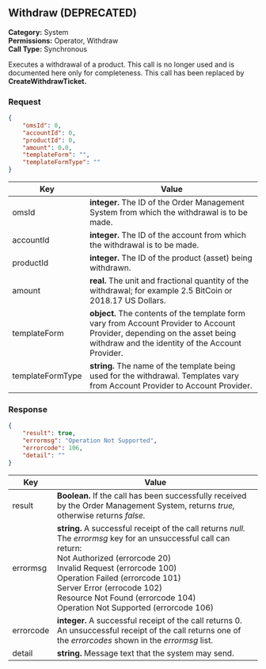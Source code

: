 ## Withdraw (DEPRECATED)

**Category:** System<br />**Permissions:** Operator, Withdraw<br />**Call Type:** Synchronous

Executes a withdrawal of a product. This call is no longer used and is documented here only for completeness. This call has been replaced by **CreateWithdrawTicket.**

### Request

```json
{
    "omsId": 0,
    "accountId": 0,
    "productId": 0,
    "amount": 0.0,
    "templateForm": "",
    "templateFormType": ""
}
```

| Key              | Value                                                        |
| ---------------- | ------------------------------------------------------------ |
| omsId            | **integer.** The ID of the Order Management System from which the withdrawal is to be made. |
| accountId        | **integer.** The ID of the account from which the withdrawal is to be made. |
| productId        | **integer.** The ID of the product (asset) being withdrawn.  |
| amount           | **real.** The unit and fractional quantity of the withdrawal; for example 2.5 BitCoin or 2018.17 US Dollars. |
| templateForm     | **object.** The contents of the template form vary from Account Provider to Account Provider, depending on the asset being withdraw and the identity of the Account Provider. |
| templateFormType | **string.** The name of the template being used for the withdrawal. Templates vary from Account Provider to Account Provider. |

### Response

```json
{
    "result": true,
    "errormsg": "Operation Not Supported",
    "errorcode": 106,
    "detail": ""
}
```

| Key       | Value                                                        |
| --------- | ------------------------------------------------------------ |
| result    | **Boolean.** If the call has been successfully received by the Order Management System, returns *true,* otherwise returns *false.* |
| errormsg  | **string.** A successful receipt of the call returns *null.* The *errormsg* key for an unsuccessful call can return:<br />Not Authorized (errorcode 20)<br />Invalid Request (errorcode 100)<br />Operation Failed (errorcode 101)<br />Server Error (errocode 102)<br />Resource Not Found (errorcode 104)<br />Operation Not Supported (errorcode 106) |
| errorcode | **integer.** A successful receipt of the call returns 0. An unsuccessful receipt of the call returns one of the *errorcodes* shown in the *errormsg* list. |
| detail    | **string.** Message text that the system may send.           |


